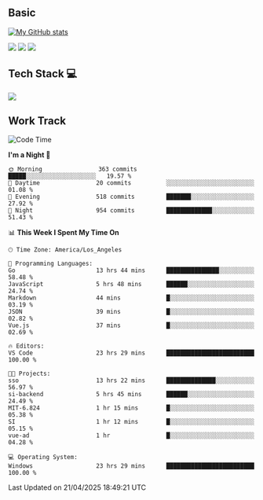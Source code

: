 ## Basic
 
[![My GitHub stats](https://github-readme-stats.vercel.app/api?username=Zzhihon&show_icons=true&theme=purple)](https://github.com/Zzhihon)
 
 [![](https://img.shields.io/badge/website-4493f8?style=for-the-badge&logo=About.me&logoColor=purple)](https://tatakal.com/)
 [![](https://img.shields.io/badge/RSS-4493f8?style=for-the-badge&logo=rss&logoColor=purple)](https://tatakal.com/feed/)
 [![](https://img.shields.io/badge/Email-4493f8?style=for-the-badge&logo=gmail&logoColor=purple)](mailto:bt1q@tatakal.com)

## Tech Stack 💻

<a href="https://skillicons.dev">
  <img src="https://skillicons.dev/icons?i=py,html,css,javascript,bash,java,vue,go,nodejs,cpp" />
</a>

</br>

## Work Track

<!--START_SECTION:waka-->
![Code Time](http://img.shields.io/badge/Code%20Time-219%20hrs-blue)

**I'm a Night 🦉** 

```text
🌞 Morning                363 commits         █████░░░░░░░░░░░░░░░░░░░░   19.57 % 
🌆 Daytime                20 commits          ░░░░░░░░░░░░░░░░░░░░░░░░░   01.08 % 
🌃 Evening                518 commits         ███████░░░░░░░░░░░░░░░░░░   27.92 % 
🌙 Night                  954 commits         █████████████░░░░░░░░░░░░   51.43 % 
```


📊 **This Week I Spent My Time On** 

```text
🕑︎ Time Zone: America/Los_Angeles

💬 Programming Languages: 
Go                       13 hrs 44 mins      ███████████████░░░░░░░░░░   58.48 % 
JavaScript               5 hrs 48 mins       ██████░░░░░░░░░░░░░░░░░░░   24.74 % 
Markdown                 44 mins             █░░░░░░░░░░░░░░░░░░░░░░░░   03.19 % 
JSON                     39 mins             █░░░░░░░░░░░░░░░░░░░░░░░░   02.82 % 
Vue.js                   37 mins             █░░░░░░░░░░░░░░░░░░░░░░░░   02.69 % 

🔥 Editors: 
VS Code                  23 hrs 29 mins      █████████████████████████   100.00 % 

🐱‍💻 Projects: 
sso                      13 hrs 22 mins      ██████████████░░░░░░░░░░░   56.97 % 
si-backend               5 hrs 45 mins       ██████░░░░░░░░░░░░░░░░░░░   24.49 % 
MIT-6.824                1 hr 15 mins        █░░░░░░░░░░░░░░░░░░░░░░░░   05.38 % 
SI                       1 hr 12 mins        █░░░░░░░░░░░░░░░░░░░░░░░░   05.15 % 
vue-ad                   1 hr                █░░░░░░░░░░░░░░░░░░░░░░░░   04.28 % 

💻 Operating System: 
Windows                  23 hrs 29 mins      █████████████████████████   100.00 % 
```


 Last Updated on 21/04/2025 18:49:21 UTC
<!--END_SECTION:waka-->
